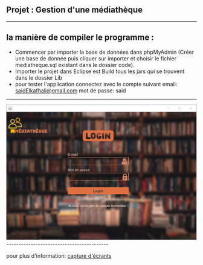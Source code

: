 Projet : Gestion d'une médiathèque
----------------------------------

------------------------------------------
la manière de compiler le programme :
------------------------------------------
 * Commencer par importer la base de données dans phpMyAdmin (Créer une base de donnée puis cliquer sur importer et choisir le fichier mediatheque.sql existant dans le dossier code).
 * Importer le projet dans Eclipse est Build tous les jars qui se trouvent  dans le dossier Lib
 * pour tester l'application connectez avec le compte suivant
  email:  saidElkafhali@gmail.com
  mot de passe: said
------------------------------------------
<img src="project_images\picture1.png">
------------------------------------------

pour plus d'information:
[capture d'écrants](../project_images)



